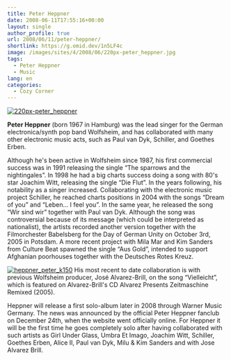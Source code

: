 ```yaml
---
title: Peter Heppner
date: 2008-06-11T17:55:16+00:00
layout: single
author_profile: true
url: 2008/06/11/peter-heppner/
shortlink: https://g.omid.dev/1n5LF4c
image: /images/sites/4/2008/06/220px-peter_heppner.jpg
tags:
  - Peter Heppner
  - Music
lang: en
categories: 
  - Cozy Corner
---
```

[![220px-peter_heppner](/images/2008/06/220px-peter_heppner-192x300.jpg)](/images/2008/06/220px-peter_heppner.jpg)
 
**Peter Heppner** (born 1967 in Hamburg) was the lead singer for the German electronica/synth pop band Wolfsheim, and has collaborated with many other electronic music acts, such as Paul van Dyk, Schiller, and Goethes Erben.

Although he's been active in Wolfsheim since 1987, his first commercial success was in 1991 releasing the single “The sparrows and the nightingales”. In 1998 he had a big charts success doing a song with 80's star Joachim Witt, releasing the single “Die Flut”. In the years following, his notability as a singer increased. Collaborating with the electronic music project Schiller, he reached charts positions in 2004 with the songs “Dream of you” and “Leben… I feel you”. In the same year, he released the song “Wir sind wir” together with Paul van Dyk. Although the song was controversial because of its message (which could be interpreted as nationalist), the artists recorded another version together with the Filmorchester Babelsberg for the Day of German Unity on October 3rd, 2005 in Potsdam. A more recent project with Mila Mar and Kim Sanders from Culture Beat spawned the single “Aus Gold”, intended to support Afghanian poorhouses together with the Deutsches Rotes Kreuz.

[![heppner_peter_k150](/images/2008/06/heppner_peter_k150.jpg)](/images/2008/06/heppner_peter_k150.jpg) His most recent to date collaboration is with previous Wolfsheim producer, José Alvarez-Brill, on the song “Vielleicht”, which is featured on Alvarez-Brill's CD Alvarez Presents Zeitmaschine Remixed (2005).

Heppner will release a first solo-album later in 2008 through Warner Music Germany. The news was announced by the official Peter Heppner fanclub on December 24th, when the website went officially online. For Heppner it will be the first time he goes completely solo after having collaborated with such artists as Girl Under Glass, Umbra Et Imago, Joachim Witt, Schiller, Goethes Erben, Alice II, Paul van Dyk, Milu & Kim Sanders and with Jose Alvarez Brill.